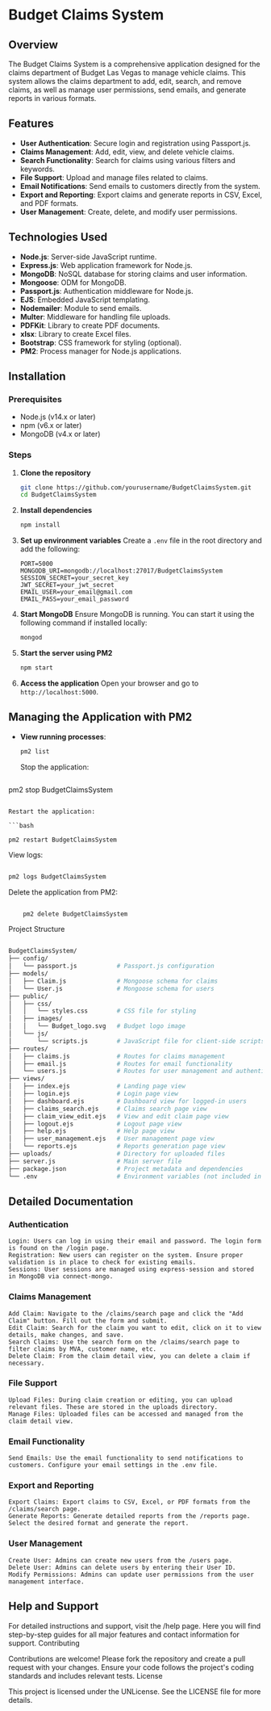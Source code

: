 ﻿# Budget Claims System

## Overview

The Budget Claims System is a comprehensive application designed for the claims department of Budget Las Vegas to manage vehicle claims. This system allows the claims department to add, edit, search, and remove claims, as well as manage user permissions, send emails, and generate reports in various formats.

## Features

- **User Authentication**: Secure login and registration using Passport.js.
- **Claims Management**: Add, edit, view, and delete vehicle claims.
- **Search Functionality**: Search for claims using various filters and keywords.
- **File Support**: Upload and manage files related to claims.
- **Email Notifications**: Send emails to customers directly from the system.
- **Export and Reporting**: Export claims and generate reports in CSV, Excel, and PDF formats.
- **User Management**: Create, delete, and modify user permissions.

## Technologies Used

- **Node.js**: Server-side JavaScript runtime.
- **Express.js**: Web application framework for Node.js.
- **MongoDB**: NoSQL database for storing claims and user information.
- **Mongoose**: ODM for MongoDB.
- **Passport.js**: Authentication middleware for Node.js.
- **EJS**: Embedded JavaScript templating.
- **Nodemailer**: Module to send emails.
- **Multer**: Middleware for handling file uploads.
- **PDFKit**: Library to create PDF documents.
- **xlsx**: Library to create Excel files.
- **Bootstrap**: CSS framework for styling (optional).
- **PM2**: Process manager for Node.js applications.

## Installation

### Prerequisites

- Node.js (v14.x or later)
- npm (v6.x or later)
- MongoDB (v4.x or later)

### Steps

1. **Clone the repository**
    ```bash
    git clone https://github.com/yourusername/BudgetClaimsSystem.git
    cd BudgetClaimsSystem
    ```

2. **Install dependencies**
    ```bash
    npm install
    ```

3. **Set up environment variables**
    Create a `.env` file in the root directory and add the following:
    ```env
    PORT=5000
    MONGODB_URI=mongodb://localhost:27017/BudgetClaimsSystem
    SESSION_SECRET=your_secret_key
    JWT_SECRET=your_jwt_secret
    EMAIL_USER=your_email@gmail.com
    EMAIL_PASS=your_email_password
    ```

4. **Start MongoDB**
    Ensure MongoDB is running. You can start it using the following command if installed locally:
    ```bash
    mongod
    ```

5. **Start the server using PM2**
    ```bash
    npm start
    ```

6. **Access the application**
    Open your browser and go to `http://localhost:5000`.

## Managing the Application with PM2

- **View running processes**:
  ```bash
  pm2 list
  ```
    Stop the application:

   ```bash

pm2 stop BudgetClaimsSystem
```

Restart the application:

```bash

pm2 restart BudgetClaimsSystem
```

View logs:

```bash

pm2 logs BudgetClaimsSystem
```

Delete the application from PM2:

```bash

    pm2 delete BudgetClaimsSystem
```

Project Structure

```bash

BudgetClaimsSystem/
├── config/
│   └── passport.js           # Passport.js configuration
├── models/
│   ├── Claim.js              # Mongoose schema for claims
│   └── User.js               # Mongoose schema for users
├── public/
│   ├── css/
│   │   └── styles.css        # CSS file for styling
│   ├── images/
│   │   └── Budget_logo.svg   # Budget logo image
│   └── js/
│       └── scripts.js        # JavaScript file for client-side scripts
├── routes/
│   ├── claims.js             # Routes for claims management
│   ├── email.js              # Routes for email functionality
│   └── users.js              # Routes for user management and authentication
├── views/
│   ├── index.ejs             # Landing page view
│   ├── login.ejs             # Login page view
│   ├── dashboard.ejs         # Dashboard view for logged-in users
│   ├── claims_search.ejs     # Claims search page view
│   ├── claim_view_edit.ejs   # View and edit claim page view
│   ├── logout.ejs            # Logout page view
│   ├── help.ejs              # Help page view
│   ├── user_management.ejs   # User management page view
│   └── reports.ejs           # Reports generation page view
├── uploads/                  # Directory for uploaded files
├── server.js                 # Main server file
├── package.json              # Project metadata and dependencies
└── .env                      # Environment variables (not included in the repository)
```


## Detailed Documentation
### Authentication

    Login: Users can log in using their email and password. The login form is found on the /login page.
    Registration: New users can register on the system. Ensure proper validation is in place to check for existing emails.
    Sessions: User sessions are managed using express-session and stored in MongoDB via connect-mongo.

### Claims Management

    Add Claim: Navigate to the /claims/search page and click the "Add Claim" button. Fill out the form and submit.
    Edit Claim: Search for the claim you want to edit, click on it to view details, make changes, and save.
    Search Claims: Use the search form on the /claims/search page to filter claims by MVA, customer name, etc.
    Delete Claim: From the claim detail view, you can delete a claim if necessary.

### File Support

    Upload Files: During claim creation or editing, you can upload relevant files. These are stored in the uploads directory.
    Manage Files: Uploaded files can be accessed and managed from the claim detail view.

### Email Functionality

    Send Emails: Use the email functionality to send notifications to customers. Configure your email settings in the .env file.

### Export and Reporting

    Export Claims: Export claims to CSV, Excel, or PDF formats from the /claims/search page.
    Generate Reports: Generate detailed reports from the /reports page. Select the desired format and generate the report.

### User Management

    Create User: Admins can create new users from the /users page.
    Delete User: Admins can delete users by entering their User ID.
    Modify Permissions: Admins can update user permissions from the user management interface.

## Help and Support

For detailed instructions and support, visit the /help page. Here you will find step-by-step guides for all major features and contact information for support.
Contributing

Contributions are welcome! Please fork the repository and create a pull request with your changes. Ensure your code follows the project's coding standards and includes relevant tests.
License

This project is licensed under the UNLicense. See the LICENSE file for more details.